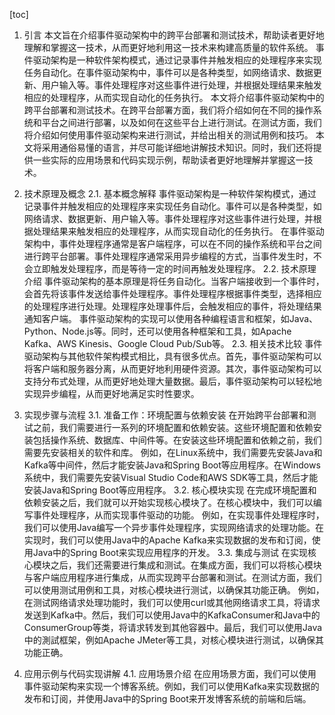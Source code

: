 
[toc]                    
                
                
1. 引言
    本文旨在介绍事件驱动架构中的跨平台部署和测试技术，帮助读者更好地理解和掌握这一技术，从而更好地利用这一技术来构建高质量的软件系统。
    事件驱动架构是一种软件架构模式，通过记录事件并触发相应的处理程序来实现任务自动化。在事件驱动架构中，事件可以是各种类型，如网络请求、数据更新、用户输入等。事件处理程序对这些事件进行处理，并根据处理结果来触发相应的处理程序，从而实现自动化的任务执行。
    本文将介绍事件驱动架构中的跨平台部署和测试技术。在跨平台部署方面，我们将介绍如何在不同的操作系统和平台之间进行部署，以及如何在这些平台上进行测试。在测试方面，我们将介绍如何使用事件驱动架构来进行测试，并给出相关的测试用例和技巧。
    本文将采用通俗易懂的语言，并尽可能详细地讲解技术知识。同时，我们还将提供一些实际的应用场景和代码实现示例，帮助读者更好地理解并掌握这一技术。

2. 技术原理及概念
    2.1. 基本概念解释
    事件驱动架构是一种软件架构模式，通过记录事件并触发相应的处理程序来实现任务自动化。事件可以是各种类型，如网络请求、数据更新、用户输入等。事件处理程序对这些事件进行处理，并根据处理结果来触发相应的处理程序，从而实现自动化的任务执行。
    在事件驱动架构中，事件处理程序通常是客户端程序，可以在不同的操作系统和平台之间进行跨平台部署。事件处理程序通常采用异步编程的方式，当事件发生时，不会立即触发处理程序，而是等待一定的时间再触发处理程序。
    2.2. 技术原理介绍
    事件驱动架构的基本原理是将任务自动化。当客户端接收到一个事件时，会首先将该事件发送给事件处理程序。事件处理程序根据事件类型，选择相应的处理程序进行处理。处理程序处理事件后，会触发相应的事件，将处理结果通知客户端。
    事件驱动架构的实现可以使用各种编程语言和框架，如Java、Python、Node.js等。同时，还可以使用各种框架和工具，如Apache Kafka、AWS Kinesis、Google Cloud Pub/Sub等。
    2.3. 相关技术比较
    事件驱动架构与其他软件架构模式相比，具有很多优点。首先，事件驱动架构可以将客户端和服务器分离，从而更好地利用硬件资源。其次，事件驱动架构可以支持分布式处理，从而更好地处理大量数据。最后，事件驱动架构可以轻松地实现异步编程，从而更好地满足实时性要求。

3. 实现步骤与流程
    3.1. 准备工作：环境配置与依赖安装
    在开始跨平台部署和测试之前，我们需要进行一系列的环境配置和依赖安装。这些环境配置和依赖安装包括操作系统、数据库、中间件等。在安装这些环境配置和依赖之前，我们需要先安装相关的软件和库。
    例如，在Linux系统中，我们需要先安装Java和Kafka等中间件，然后才能安装Java和Spring Boot等应用程序。在Windows系统中，我们需要先安装Visual Studio Code和AWS SDK等工具，然后才能安装Java和Spring Boot等应用程序。
    3.2. 核心模块实现
    在完成环境配置和依赖安装之后，我们就可以开始实现核心模块了。在核心模块中，我们可以编写事件处理程序，从而实现事件驱动的功能。
    例如，在实现事件处理程序时，我们可以使用Java编写一个异步事件处理程序，实现网络请求的处理功能。在实现时，我们可以使用Java中的Apache Kafka来实现数据的发布和订阅，使用Java中的Spring Boot来实现应用程序的开发。
    3.3. 集成与测试
    在实现核心模块之后，我们还需要进行集成和测试。在集成方面，我们可以将核心模块与客户端应用程序进行集成，从而实现跨平台部署和测试。在测试方面，我们可以使用测试用例和工具，对核心模块进行测试，以确保其功能正确。
    例如，在测试网络请求处理功能时，我们可以使用curl或其他网络请求工具，将请求发送到Kafka中。然后，我们可以使用Java中的KafkaConsumer和Java中的ConsumerGroup等类，将请求转发到其他容器中。最后，我们可以使用Java中的測試框架，例如Apache JMeter等工具，对核心模块进行测试，以确保其功能正确。

4. 应用示例与代码实现讲解
    4.1. 应用场景介绍
    在应用场景方面，我们可以使用事件驱动架构来实现一个博客系统。例如，我们可以使用Kafka来实现数据的发布和订阅，并使用Java中的Spring Boot来开发博客系统的前端和后端。

